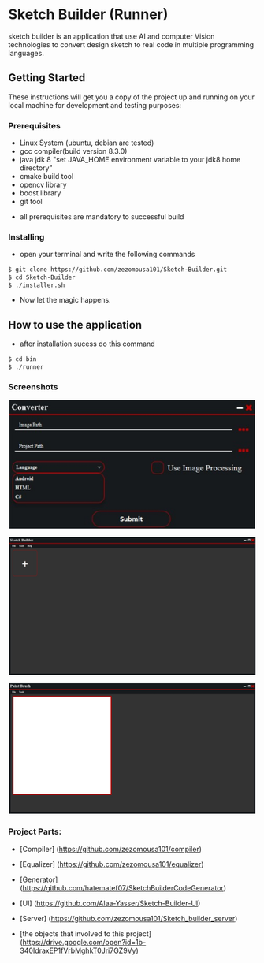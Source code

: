 # Sketch Builder (Runner)

sketch builder is an application that use AI and computer Vision technologies to convert design sketch to real code in multiple programming languages.

## Getting Started

These instructions will get you a copy of the project up and running on your local machine for development and testing purposes:

### Prerequisites

- Linux System (ubuntu, debian are tested)
- gcc compiler(build version 8.3.0)
- java jdk 8 "set JAVA_HOME environment variable to your jdk8 home directory"
- cmake build tool
- opencv library
- boost library
- git tool

* all prerequisites are mandatory to successful build


### Installing

- open your terminal and write the following commands

```
$ git clone https://github.com/zezomousa101/Sketch-Builder.git
$ cd Sketch-Builder
$ ./installer.sh
```

- Now let the magic happens.


## How to use the application

- after installation sucess do this command

```
$ cd bin
$ ./runner
```

### Screenshots

<p align="center"><img src="shots/sh1.jpeg" width="500"\></p>
<p align="center"><img src="shots/sh2.jpeg" width="500"\></p>
<p align="center"><img src="shots/sh3.jpeg" width="500"\></p>

### Project Parts:

- [Compiler] (https://github.com/zezomousa101/compiler)
- [Equalizer] (https://github.com/zezomousa101/equalizer)
- [Generator] (https://github.com/hatematef07/SketchBuilderCodeGenerator)
- [UI] (https://github.com/Alaa-Yasser/Sketch-Builder-UI)
- [Server] (https://github.com/zezomousa101/Sketch_builder_server)


- [the objects that involved to this project] (https://drive.google.com/open?id=1b-340IdraxEP1fVrbMghkT0Jri7GZ9Vy)
